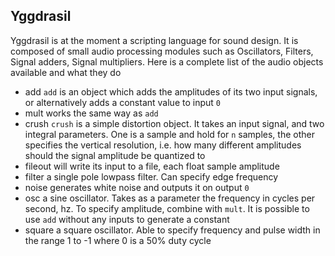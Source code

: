 ## Yggdrasil

Yggdrasil is at the moment a scripting language for sound design. It is composed of small audio processing modules such as Oscillators, Filters, Signal adders, Signal multipliers. Here is a complete list of the audio objects available and what they do

- add
`add` is an object which adds the amplitudes of its two input signals, or alternatively adds a constant value to input `0`
- mult
works the same way as `add`
- crush
`crush` is a simple distortion object. It takes an input signal, and two integral parameters. One is a sample and hold for `n` samples, the other specifies the vertical resolution, i.e. how many different amplitudes should the signal amplitude be quantized to
- fileout
will write its input to a file, each float sample amplitude
- filter
a single pole lowpass filter. Can specify edge frequency
- noise
generates white noise and outputs it on output `0`
- osc
a sine oscillator. Takes as a parameter the frequency in cycles per second, hz. To specify amplitude, combine with `mult`. It is possible to use `add` without any inputs to generate a constant
- square
a square oscillator. Able to specify frequency and pulse width in the range 1 to -1 where 0 is a 50% duty cycle
